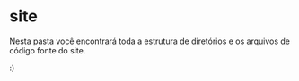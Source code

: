 site
====

Nesta pasta você encontrará toda a estrutura de diretórios e os arquivos de código fonte do site.

:)
